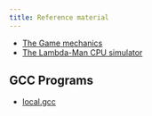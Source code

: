 ```yaml
---
title: Reference material
---
```


* [The Game mechanics](game.html)
* [The Lambda-Man CPU simulator](lman.html)


GCC Programs
------------

* [local.gcc](code/local.gcc)


